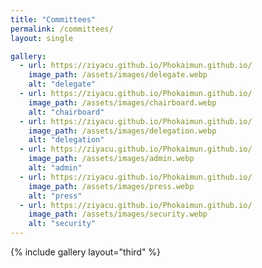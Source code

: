 ```yaml
---
title: "Committees"
permalink: /committees/
layout: single

gallery:
  - url: https://ziyacu.github.io/Phokaimun.github.io/
    image_path: /assets/images/delegate.webp
    alt: "delegate"
  - url: https://ziyacu.github.io/Phokaimun.github.io/
    image_path: /assets/images/chairboard.webp
    alt: "chairboard"
  - url: https://ziyacu.github.io/Phokaimun.github.io/
    image_path: /assets/images/delegation.webp
    alt: "delegation"
  - url: https://ziyacu.github.io/Phokaimun.github.io/
    image_path: /assets/images/admin.webp
    alt: "admin"
  - url: https://ziyacu.github.io/Phokaimun.github.io/
    image_path: /assets/images/press.webp
    alt: "press"
  - url: https://ziyacu.github.io/Phokaimun.github.io/
    image_path: /assets/images/security.webp
    alt: "security"
---
```


{% include gallery layout="third" %}
